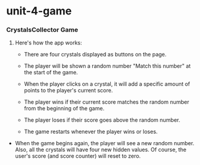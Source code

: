 # unit-4-game

### CrystalsCollector Game 

1. Here's how the app works:

   * There are four crystals displayed as buttons on the page.

   * The player will be shown a random number "Match this number" at the start of the game.

   * When the player clicks on a crystal, it will add a specific amount of points to the player's current score. 

   * The player wins if their current score matches the random number from the beginning of the game.

   * The player loses if their score goes above the random number.

   * The game restarts whenever the player wins or loses.

* When the game begins again, the player will see a new random number. Also, all the crystals will have four new hidden values. Of course, the user's score (and score counter) will reset to zero.

